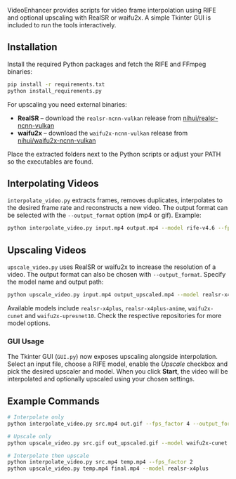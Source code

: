 VideoEnhancer provides scripts for video frame interpolation using RIFE and optional upscaling with RealSR or waifu2x. A simple Tkinter GUI is included to run the tools interactively.

## Installation

Install the required Python packages and fetch the RIFE and FFmpeg binaries:

```bash
pip install -r requirements.txt
python install_requirements.py
```

For upscaling you need external binaries:

- **RealSR** – download the `realsr-ncnn-vulkan` release from [nihui/realsr-ncnn-vulkan](https://github.com/nihui/realsr-ncnn-vulkan/releases)
- **waifu2x** – download the `waifu2x-ncnn-vulkan` release from [nihui/waifu2x-ncnn-vulkan](https://github.com/nihui/waifu2x-ncnn-vulkan/releases)

Place the extracted folders next to the Python scripts or adjust your PATH so the executables are found.

## Interpolating Videos

`interpolate_video.py` extracts frames, removes duplicates, interpolates to the desired frame rate and reconstructs a new video. The output format can be selected with the `--output_format` option (mp4 or gif). Example:

```bash
python interpolate_video.py input.mp4 output.mp4 --model rife-v4.6 --fps_factor 2 --output_format mp4
```

## Upscaling Videos

`upscale_video.py` uses RealSR or waifu2x to increase the resolution of a video. The output format can also be chosen with `--output_format`. Specify the model name and output path:

```bash
python upscale_video.py input.mp4 output_upscaled.mp4 --model realsr-x4plus --output_format mp4
```

Available models include `realsr-x4plus`, `realsr-x4plus-anime`, `waifu2x-cunet` and `waifu2x-upresnet10`. Check the respective repositories for more model options.

### GUI Usage

The Tkinter GUI (`GUI.py`) now exposes upscaling alongside interpolation. Select an input file, choose a RIFE model, enable the *Upscale* checkbox and pick the desired upscaler and model. When you click **Start**, the video will be interpolated and optionally upscaled using your chosen settings.

## Example Commands

```bash
# Interpolate only
python interpolate_video.py src.mp4 out.gif --fps_factor 4 --output_format gif

# Upscale only
python upscale_video.py src.gif out_upscaled.gif --model waifu2x-cunet --output_format gif

# Interpolate then upscale
python interpolate_video.py src.mp4 temp.mp4 --fps_factor 2
python upscale_video.py temp.mp4 final.mp4 --model realsr-x4plus
```

